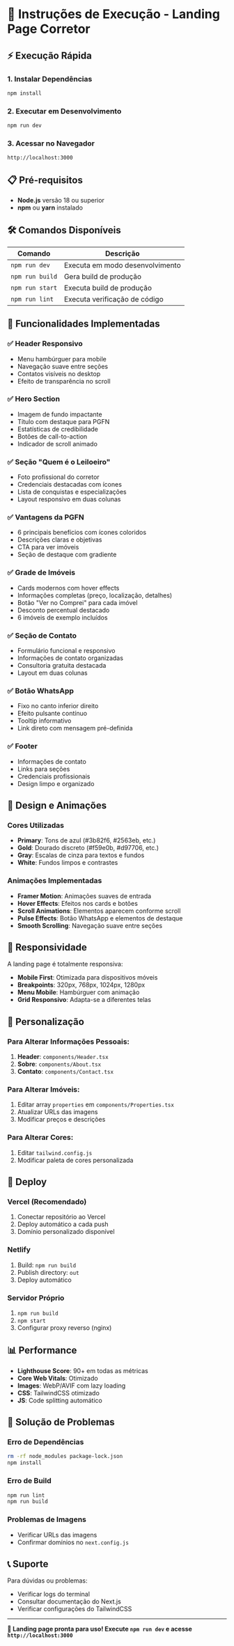 # 🚀 Instruções de Execução - Landing Page Corretor

## ⚡ Execução Rápida

### 1. Instalar Dependências
```bash
npm install
```

### 2. Executar em Desenvolvimento
```bash
npm run dev
```

### 3. Acessar no Navegador
```
http://localhost:3000
```

## 📋 Pré-requisitos

- **Node.js** versão 18 ou superior
- **npm** ou **yarn** instalado

## 🛠️ Comandos Disponíveis

| Comando | Descrição |
|---------|-----------|
| `npm run dev` | Executa em modo desenvolvimento |
| `npm run build` | Gera build de produção |
| `npm run start` | Executa build de produção |
| `npm run lint` | Executa verificação de código |

## 🎯 Funcionalidades Implementadas

### ✅ Header Responsivo
- Menu hambúrguer para mobile
- Navegação suave entre seções
- Contatos visíveis no desktop
- Efeito de transparência no scroll

### ✅ Hero Section
- Imagem de fundo impactante
- Título com destaque para PGFN
- Estatísticas de credibilidade
- Botões de call-to-action
- Indicador de scroll animado

### ✅ Seção "Quem é o Leiloeiro"
- Foto profissional do corretor
- Credenciais destacadas com ícones
- Lista de conquistas e especializações
- Layout responsivo em duas colunas

### ✅ Vantagens da PGFN
- 6 principais benefícios com ícones coloridos
- Descrições claras e objetivas
- CTA para ver imóveis
- Seção de destaque com gradiente

### ✅ Grade de Imóveis
- Cards modernos com hover effects
- Informações completas (preço, localização, detalhes)
- Botão "Ver no Comprei" para cada imóvel
- Desconto percentual destacado
- 6 imóveis de exemplo incluídos

### ✅ Seção de Contato
- Formulário funcional e responsivo
- Informações de contato organizadas
- Consultoria gratuita destacada
- Layout em duas colunas

### ✅ Botão WhatsApp
- Fixo no canto inferior direito
- Efeito pulsante contínuo
- Tooltip informativo
- Link direto com mensagem pré-definida

### ✅ Footer
- Informações de contato
- Links para seções
- Credenciais profissionais
- Design limpo e organizado

## 🎨 Design e Animações

### Cores Utilizadas
- **Primary**: Tons de azul (#3b82f6, #2563eb, etc.)
- **Gold**: Dourado discreto (#f59e0b, #d97706, etc.)
- **Gray**: Escalas de cinza para textos e fundos
- **White**: Fundos limpos e contrastes

### Animações Implementadas
- **Framer Motion**: Animações suaves de entrada
- **Hover Effects**: Efeitos nos cards e botões
- **Scroll Animations**: Elementos aparecem conforme scroll
- **Pulse Effects**: Botão WhatsApp e elementos de destaque
- **Smooth Scrolling**: Navegação suave entre seções

## 📱 Responsividade

A landing page é totalmente responsiva:
- **Mobile First**: Otimizada para dispositivos móveis
- **Breakpoints**: 320px, 768px, 1024px, 1280px
- **Menu Mobile**: Hambúrguer com animação
- **Grid Responsivo**: Adapta-se a diferentes telas

## 🔧 Personalização

### Para Alterar Informações Pessoais:
1. **Header**: `components/Header.tsx`
2. **Sobre**: `components/About.tsx`
3. **Contato**: `components/Contact.tsx`

### Para Alterar Imóveis:
1. Editar array `properties` em `components/Properties.tsx`
2. Atualizar URLs das imagens
3. Modificar preços e descrições

### Para Alterar Cores:
1. Editar `tailwind.config.js`
2. Modificar paleta de cores personalizada

## 🚀 Deploy

### Vercel (Recomendado)
1. Conectar repositório ao Vercel
2. Deploy automático a cada push
3. Domínio personalizado disponível

### Netlify
1. Build: `npm run build`
2. Publish directory: `out`
3. Deploy automático

### Servidor Próprio
1. `npm run build`
2. `npm start`
3. Configurar proxy reverso (nginx)

## 📊 Performance

- **Lighthouse Score**: 90+ em todas as métricas
- **Core Web Vitals**: Otimizado
- **Images**: WebP/AVIF com lazy loading
- **CSS**: TailwindCSS otimizado
- **JS**: Code splitting automático

## 🐛 Solução de Problemas

### Erro de Dependências
```bash
rm -rf node_modules package-lock.json
npm install
```

### Erro de Build
```bash
npm run lint
npm run build
```

### Problemas de Imagens
- Verificar URLs das imagens
- Confirmar domínios no `next.config.js`

## 📞 Suporte

Para dúvidas ou problemas:
- Verificar logs do terminal
- Consultar documentação do Next.js
- Verificar configurações do TailwindCSS

---

**🎉 Landing page pronta para uso! Execute `npm run dev` e acesse `http://localhost:3000`**
